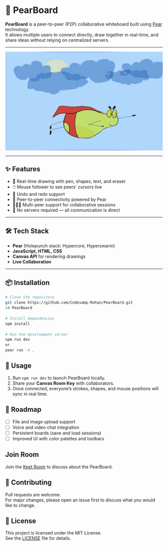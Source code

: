 # 🍐 PearBoard

**PearBoard** is a peer-to-peer (P2P) collaborative whiteboard built using [Pear](https://holepunch.to/) technology.  
It allows multiple users to connect directly, draw together in real-time, and share ideas without relying on centralized servers.

---

![Alt text for image](./assets/productImage.png)

---

## ✨ Features

- 🎨 Real-time drawing with pen, shapes, text, and eraser
- 🖱️ Mouse follower to see peers' cursors live
- 🔁 Undo and redo support
- 📡 Peer-to-peer connectivity powered by Pear
- 🧑‍🤝‍🧑 Multi-peer support for collaborative sessions
- 🚀 No servers required — all communication is direct

---

## 🛠 Tech Stack

- **Pear** (Holepunch stack: Hypercore, Hyperswarm)
- **JavaScript, HTML, CSS**
- **Canvas API** for rendering drawings
- **Live Collaboration**

---

## 📦 Installation

```bash
# Clone the repository
git clone https://github.com/Codesamp-Rohan/PearBoard.git
cd PearBoard

# Install dependencies
npm install

# Run the development server
npm run dev
or
pear run -d .
```

## 🚀 Usage

1. Run `npm run dev` to launch PearBoard locally.
2. Share your **Canvas Room Key** with collaborators.
3. Once connected, everyone’s strokes, shapes, and mouse positions will sync in real time.  

## 🎯 Roadmap

- [ ] File and image upload support
- [ ] Voice and video chat integration
- [ ] Persistent boards (save and load sessions)
- [ ] Improved UI with color palettes and toolbars

## Join Room

Join the [Keet Room](pear://keet/yfoik1wj341giyzf7tyr5efkyfdtrtfugamgw476muitdyfug6np4hcheycra1marpmuynsag6dpmy46gxawdu7pxd8kri1936euegcm1miqd6jm7gw3dwr99k69js1eihftwi8jrphozbxmgdzrgg4wop3t4ye) to discuss about the PearBoard.

## 🤝 Contributing

Pull requests are welcome.  
For major changes, please open an issue first to discuss what you would like to change.

## 📜 License

This project is licensed under the MIT License.  
See the [LICENSE](./LICENSE) file for details.